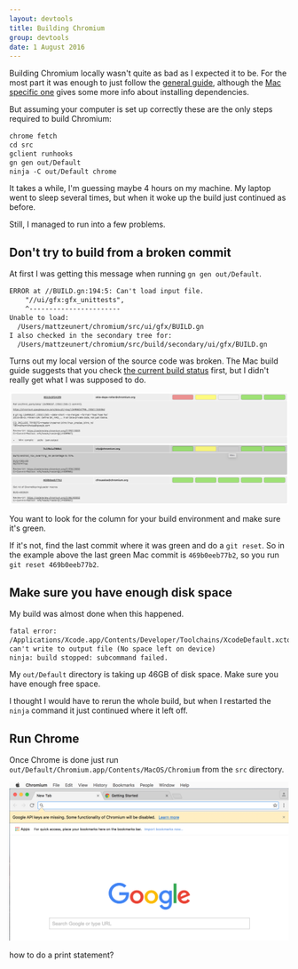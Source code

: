 ```yaml
---
layout: devtools
title: Building Chromium
group: devtools
date: 1 August 2016
---
```


Building Chromium locally wasn't quite as bad as I expected it to be. For the most part it was enough to just follow the [general guide](https://www.chromium.org/developers/how-tos/get-the-code), although the [Mac specific one](https://chromium.googlesource.com/chromium/src/+/master/docs/mac_build_instructions.md) gives some more info about installing dependencies.

But assuming your computer is set up correctly these are the only steps required to build Chromium:

```
chrome fetch
cd src
gclient runhooks
gn gen out/Default
ninja -C out/Default chrome
```

It takes a while, I'm guessing maybe 4 hours on my machine. My laptop went to sleep several times, but when it woke up the build just continued as before.

Still, I managed to run into a few problems.

## Don't try to build from a broken commit

At first I was getting this message when running `gn gen out/Default`.

```
ERROR at //BUILD.gn:194:5: Can't load input file.
    "//ui/gfx:gfx_unittests",
    ^-----------------------
Unable to load:
  /Users/mattzeunert/chromium/src/ui/gfx/BUILD.gn
I also checked in the secondary tree for:
  /Users/mattzeunert/chromium/src/build/secondary/ui/gfx/BUILD.gn
```

Turns out my local version of the source code was broken. The Mac build guide suggests that you check [the current build status](https://build.chromium.org/p/chromium/console) first, but I didn't really get what I was supposed to do.

![DevTools Build Status website](/img/devtools-diaries/build-status.png)

You want to look for the column for your build environment and make sure it's green.

If it's not, find the last commit where it was green and do a `git reset`. So in the example above the last green Mac commit is `469b0eeb77b2`, so you run `git reset 469b0eeb77b2`.

## Make sure you have enough disk space

My build was almost done when this happened.

```
fatal error: /Applications/Xcode.app/Contents/Developer/Toolchains/XcodeDefault.xctoolchain/usr/bin/libtool: can't write to output file (No space left on device)
ninja: build stopped: subcommand failed.
```

My `out/Default` directory is taking up 46GB of disk space. Make sure you have enough free space.

I thought I would have to rerun the whole build, but when I restarted the `ninja` command it just continued where it left off.

## Run Chrome

Once Chrome is done just run `out/Default/Chromium.app/Contents/MacOS/Chromium` from the `src` directory.

![Chromium](/img/devtools-diaries/chromium.png)





how to do a print statement?
